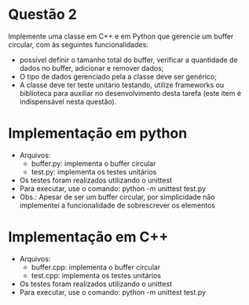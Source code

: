 # Questão 2
Implemente uma classe em C++ e em Python que gerencie um buffer circular, com às seguintes funcionalidades:
- possível definir o tamanho total do buffer, verificar a quantidade de dados no buffer, adicionar e remover dados;
- O tipo de dados gerenciado pela a classe deve ser genérico;
- A classe deve ter teste unitário testando, utilize frameworks ou biblioteca para auxiliar no desenvolvimento desta tarefa (este item é indispensável nesta questão).

# Implementação em python

- Arquivos:
    - buffer.py: implementa o buffer circular
    - test.py: implementa os testes unitários
- Os testes foram realizados utilizando o unittest
- Para executar, use o comando: python -m unittest test.py
- Obs.: Apesar de ser um buffer circular, por simplicidade não implementei a funcionalidade de sobrescrever os elementos

# Implementação em C++

- Arquivos:
    - buffer.cpp: implementa o buffer circular
    - test.cpp: implementa os testes unitários
- Os testes foram realizados utilizando o unittest
- Para executar, use o comando: python -m unittest test.py